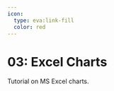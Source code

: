 ```yaml
---
icon:
  type: eva:link-fill
  color: red
---
```

# 03:  Excel Charts

Tutorial on MS Excel charts.

